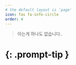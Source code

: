 ```yaml
---
# the default layout is 'page'
icon: fas fa-info-circle
order: 4
---
```


> 아는게 하나도 없습니다..
# {: .prompt-tip }
